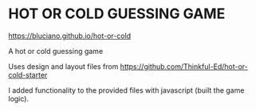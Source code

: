 HOT OR COLD GUESSING GAME
=========================

https://bluciano.github.io/hot-or-cold

A hot or cold guessing game

Uses design and layout files from https://github.com/Thinkful-Ed/hot-or-cold-starter

I added functionality to the provided files with javascript (built the game logic).

